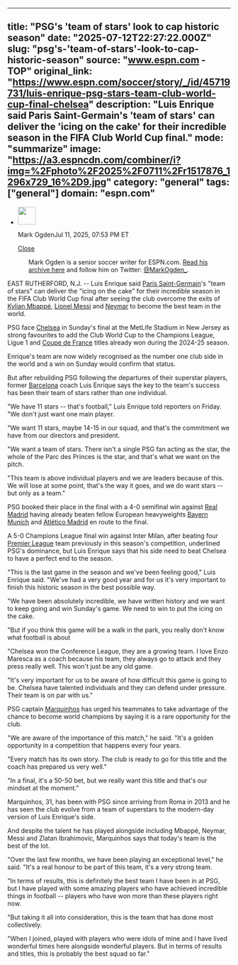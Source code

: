---
   title: "PSG's 'team of stars' look to cap historic season"
   date: "2025-07-12T22:27:22.000Z"
   slug: "psg's-'team-of-stars'-look-to-cap-historic-season"
   source: "www.espn.com - TOP"
   original_link: "https://www.espn.com/soccer/story/_/id/45719731/luis-enrique-psg-stars-team-club-world-cup-final-chelsea"
   description: "Luis Enrique said Paris Saint-Germain's 'team of stars' can deliver the 'icing on the cake' for their incredible season in the FIFA Club World Cup final."
   mode: "summarize"
   image: "https://a3.espncdn.com/combiner/i?img=%2Fphoto%2F2025%2F0711%2Fr1517876_1296x729_16%2D9.jpg"
   category: "general"
   tags: ["general"]
   domain: "espn.com"
  ---
  <div id="readability-page-1" class="page"><div><div><ul><li><p><img src="https://a.espncdn.com/combiner/i?img=/i/columnists/full/ogden_mark.png&amp;h=80&amp;w=80&amp;scale=crop" alt="" width="40" height="40"></p><p>Mark Ogden<span>Jul 11, 2025, 07:53 PM ET</span></p><div><p><a href="#">Close</a></p><ul>Mark Ogden is a senior soccer writer for ESPN.com. <a href="https://www.espn.com/search/_/type/articles/q/mark%20ogden" target="_blank" rel="noopener">Read his archive here</a> and follow him on Twitter: <a href="https://twitter.com/MarkOgden_" target="_blank" rel="noopener">@MarkOgden_</a>.</ul></div></li></ul></div><p>EAST RUTHERFORD, N.J. -- Luis Enrique said <a data-clubhouse-guid="79843c9e-0fe0-63b4-b591-9affc0dbd517" href="https://www.espn.com/soccer/team?id=160">Paris Saint-Germain</a>'s "team of stars" can deliver the "icing on the cake" for their incredible season in the FIFA Club World Cup final after seeing the club overcome the exits of <a data-player-guid="61edbcca-c316-afde-575f-d9dd69176cc4" href="http://espn.com/soccer/player/_/id/231388/kylian-mbappe">Kylian Mbappé</a>, <a data-player-guid="dc5f8d51-332b-0ab2-b4b0-c97efdc624e0" href="http://espn.com/soccer/player/_/id/45843/lionel-messi">Lionel Messi</a> and <a data-player-guid="dacc5245-132e-26d2-1e61-fe996765eb0d" href="http://espn.com/soccer/player/_/id/132948/neymar">Neymar</a> to become the best team in the world.</p><p>PSG face <a data-clubhouse-guid="c43a00b9-2826-72b3-77a0-62730abc936e" href="https://www.espn.com/soccer/team?id=363">Chelsea</a> in Sunday's final at the MetLife Stadium in New Jersey as strong favourites to add the Club World Cup to the Champions League, Ligue 1 and <a data-league-guid="476dd811-f815-42bc-ae4a-6b36feefee0e" href="https://www.espn.com/soccer/league/_/name/FRA.COUPE_DE_FRANCE">Coupe de France</a> titles already won during the 2024-25 season.</p><p>Enrique's team are now widely recognised as the number one club side in the world and a win on Sunday would confirm that status.</p><p>But after rebuilding PSG following the departures of their superstar players, former <a data-clubhouse-guid="58f7c4a9-c991-4ed4-fe5c-1f833cba75b8" href="https://www.espn.com/soccer/team?id=83">Barcelona</a> coach Luis Enrique says the key to the team's success has been their team of stars rather than one individual.</p><p>"We have 11 stars -- that's football," Luis Enrique told reporters on Friday. "We don't just want one main player.</p><p>"We want 11 stars, maybe 14-15 in our squad, and that's the commitment we have from our directors and president.</p><p>"We want a team of stars. There isn't a single PSG fan acting as the star, the whole of the Parc des Princes is the star, and that's what we want on the pitch.</p><p>"This team is above individual players and we are leaders because of this. We will lose at some point, that's the way it goes, and we do want stars -- but only as a team."</p><p>PSG booked their place in the final with a 4-0 semifinal win against <a data-clubhouse-guid="66434654-a8ba-a04c-98e5-6bbd0dbbb780" href="https://www.espn.com/soccer/team?id=86">Real Madrid</a> having already beaten fellow European heavyweights <a data-clubhouse-guid="25b5e432-d3d2-939f-f73b-6e531a6fbd91" href="https://www.espn.com/soccer/team?id=132">Bayern Munich</a> and <a href="https://www.espn.com/soccer/team/_/id/1068">Atlético Madrid</a> en route to the final.</p><p>A 5-0 Champions League final win against Inter Milan, after beating four <a data-league-guid="6949f3af-300c-35f1-beab-b95669eedd38" href="https://www.espn.com/soccer/league/_/name/ENG.1">Premier League</a> team previously in this season's competition, underlined PSG's dominance, but Luis Enrique says that his side need to beat Chelsea to have a perfect end to the season.</p><p>"This is the last game in the season and we've been feeling good," Luis Enrique said. "We've had a very good year and for us it's very important to finish this historic season in the best possible way.</p><p>"We have been absolutely incredible, we have written history and we want to keep going and win Sunday's game. We need to win to put the icing on the cake.</p><p>"But if you think this game will be a walk in the park, you really don't know what football is about</p><p>"Chelsea won the Conference League, they are a growing team. I love Enzo Maresca as a coach because his team, they always go to attack and they press really well. This won't just be any old game.</p><p>"It's very important for us to be aware of how difficult this game is going to be. Chelsea have talented individuals and they can defend under pressure. Their team is on par with us."</p><p>PSG captain <a data-player-guid="486c975c-4d32-255f-1aa8-6a879631ea48" href="http://espn.com/soccer/player/_/id/297070/marquinhos">Marquinhos</a> has urged his teammates to take advantage of the chance to become world champions by saying it is a rare opportunity for the club.</p><p>"We are aware of the importance of this match," he said. "It's a golden opportunity in a competition that happens every four years.</p><p>"Every match has its own story. The club is ready to go for this title and the coach has prepared us very well."</p><p>"In a final, it's a 50-50 bet, but we really want this title and that's our mindset at the moment."</p><p>Marquinhos, 31, has been with PSG since arriving from Roma in 2013 and he has seen the club evolve from a team of superstars to the modern-day version of Luis Enrique's side.</p><p>And despite the talent he has played alongside including Mbappé, Neymar, Messi and Zlatan Ibrahimovic, Marquinhos says that today's team is the best of the lot.</p><p>"Over the last few months, we have been playing an exceptional level," he said. "It's a real honour to be part of this team, it's a very strong team.</p><p>"In terms of results, this is definitely the best team I have been in at PSG, but I have played with some amazing players who have achieved incredible things in football -- players who have won more than these players right now.</p><p>"But taking it all into consideration, this is the team that has done most collectively.</p><p>"When I joined, played with players who were idols of mine and I have lived wonderful times here alongside wonderful players. But in terms of results and titles, this is probably the best squad so far."</p>
</div></div>